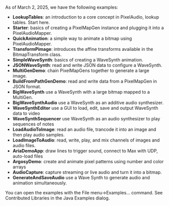 As of March 2, 2025, we have the following examples:

- **LookupTables**: an introduction to a core concept in PixelAudio, lookup tables. Start here. 
- **Starter**: basics of creating a PixelMapGen instance and plugging it into a PixelAudioMapper.
- **QuickAnimation**: a simple way to animate a bitmap using PixelAudioMapper.
- **TransformPimage**: introduces the affine transforms available in the BitmapTransform class.
- **SimpleWaveSynth**: basics of creating a WaveSynth animation. 
- **JSONWaveSynth**: read and write JSON data to configure a WaveSynth.
- **MultiGenDemo**: chain PixelMapGens together to generate a large image.
- **BuildFromPathGenDemo**: read and write data from a PixelMapGen in JSON format. 
- **BigWaveSynth** use a WaveSynth with a large bitmap mapped to a MultiGen. 
- **BigWaveSynthAudio** use a WaveSynth as an additive audio synthesizer.
- **WaveSynthEditor** use a GUI to load, edit, save and output WaveSynth data to video
- **WaveSynthSequencer** use WaveSynth as an audio synthesizer to play sequences of notes
- **LoadAudioToImage**: read an audio file, trancode it into an image and then play audio samples. 
- **LoadImageToAudio**: read, write, play, and mix channels of images and audio files. 
- **AriaDemoApp**: draw lines to trigger sound, connect to Max with UDP, auto-load files
- **ArgosyDemo**: create and animate pixel patterns using number and color arrays
- **AudioCapture**: capture streaming or live audio and turn it into a bitmap.
- **GenerateAndSaveAudio** use a Wave Synth to generate audio and animation simultaneously.

You can open the examples with the File menu->Examples... command. See Contributed Libraries in the Java Examples dialog. 
